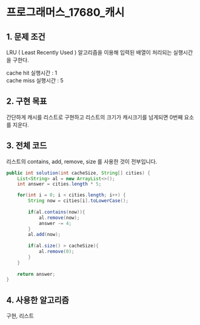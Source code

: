 # 프로그래머스_17680_캐시


## 1. 문제 조건

LRU ( Least Recently Used ) 알고리즘을 이용해 입력된 배열이 처리되는 실행시간을 구한다.

cache hit 실행시간 : 1\
cache miss 실행시간 : 5

## 2. 구현 목표

간단하게 캐시를 리스트로 구현하고 리스트의 크기가 캐시크기를 넘게되면 0번째 요소를 지운다.

## 3. 전체 코드
리스트의 contains, add, remove, size 를 사용한 것이 전부입니다.

```java
public int solution(int cacheSize, String[] cities) {
    List<String> al = new ArrayList<>();
    int answer = cities.length * 5;

    for(int i = 0; i < cities.length; i++) {
        String now = cities[i].toLowerCase();
        
        if(al.contains(now)){
            al.remove(now);
            answer -= 4;
        }
        al.add(now);
        
        if(al.size() > cacheSize){
            al.remove(0);
        }
    }
    
    return answer;
}
```

## 4. 사용한 알고리즘

구현, 리스트
